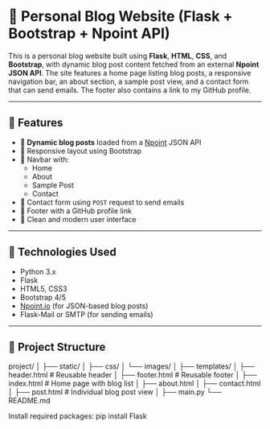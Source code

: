 # 📝 Personal Blog Website (Flask + Bootstrap + Npoint API)

This is a personal blog website built using **Flask**, **HTML**, **CSS**, and **Bootstrap**, with dynamic blog post content fetched from an external **Npoint JSON API**. The site features a home page listing blog posts, a responsive navigation bar, an about section, a sample post view, and a contact form that can send emails. The footer also contains a link to my GitHub profile.

---

## 🚀 Features

- 📰 **Dynamic blog posts** loaded from a [Npoint](https://www.npoint.io/) JSON API
- 📱 Responsive layout using Bootstrap
- 🔗 Navbar with:
  - Home
  - About
  - Sample Post
  - Contact
- 📧 Contact form using `POST` request to send emails
- 🔗 Footer with a GitHub profile link
- 💬 Clean and modern user interface

---

## 🔧 Technologies Used

- Python 3.x
- Flask
- HTML5, CSS3
- Bootstrap 4/5
- [Npoint.io](https://www.npoint.io/) (for JSON-based blog posts)
- Flask-Mail or SMTP (for sending emails)

---

## 📂 Project Structure

project/
│
├── static/
│ ├── css/
│ └── images/
│
├── templates/
│ ├── header.html # Reusable header
│ ├── footer.html # Reusable footer
│ ├── index.html # Home page with blog list
│ ├── about.html
│ ├── contact.html
│ ├── post.html # Individual blog post view
│
├── main.py
└── README.md


Install required packages:
  pip install Flask










